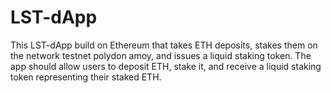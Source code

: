 # LST-dApp
This LST-dApp build on Ethereum that takes ETH deposits, stakes them on the network testnet polydon amoy, and issues a liquid staking token. The app should allow users to deposit ETH, stake it, and receive a liquid staking token representing their staked ETH.
